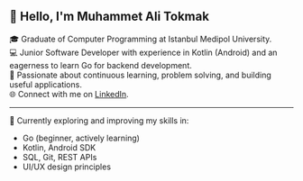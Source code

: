 <!--
## Hi there 👋

**Muhammet-Ali-Tokmak/Muhammet-Ali-Tokmak** is a ✨ _special_ ✨ repository because its `README.md` (this file) appears on your GitHub profile.

Here are some ideas to get you started:

- 🔭 I’m currently working on ...
- 🌱 I’m currently learning ...
- 👯 I’m looking to collaborate on ...
- 🤔 I’m looking for help with ...
- 💬 Ask me about ...
- 📫 How to reach me: ...
- 😄 Pronouns: ...
- ⚡ Fun fact: ...
-->

## 👋 Hello, I'm Muhammet Ali Tokmak

🎓 Graduate of Computer Programming at Istanbul Medipol University.  
💻 Junior Software Developer with experience in Kotlin (Android) and an eagerness to learn Go for backend development.  
🧠 Passionate about continuous learning, problem solving, and building useful applications.  
🌐 Connect with me on [LinkedIn](https://linkedin.com/in/muhammet-ali-tokmak-4a920b370/).

---

🚀 Currently exploring and improving my skills in:
- Go (beginner, actively learning)
- Kotlin, Android SDK
- SQL, Git, REST APIs
- UI/UX design principles

